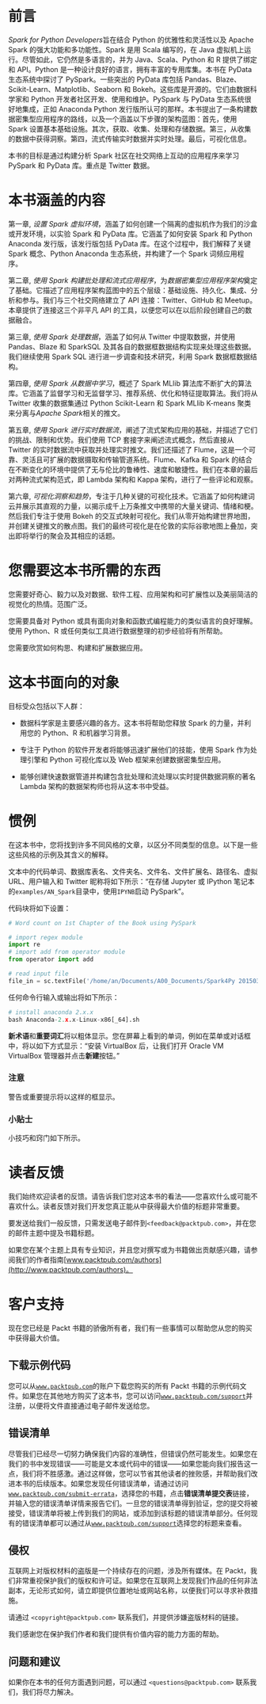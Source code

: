 # 前言

*Spark for Python Developers*旨在结合 Python 的优雅性和灵活性以及 Apache Spark 的强大功能和多功能性。Spark 是用 Scala 编写的，在 Java 虚拟机上运行。尽管如此，它仍然是多语言的，并为 Java、Scala、Python 和 R 提供了绑定和 API。Python 是一种设计良好的语言，拥有丰富的专用库集。本书在 PyData 生态系统中探讨了 PySpark。一些突出的 PyData 库包括 Pandas、Blaze、Scikit-Learn、Matplotlib、Seaborn 和 Bokeh。这些库是开源的。它们由数据科学家和 Python 开发者社区开发、使用和维护。PySpark 与 PyData 生态系统很好地集成，正如 Anaconda Python 发行版所认可的那样。本书提出了一条构建数据密集型应用程序的路线，以及一个涵盖以下步骤的架构蓝图：首先，使用 Spark 设置基本基础设施。其次，获取、收集、处理和存储数据。第三，从收集的数据中获得洞察。第四，流式传输实时数据并实时处理。最后，可视化信息。

本书的目标是通过构建分析 Spark 社区在社交网络上互动的应用程序来学习 PySpark 和 PyData 库。重点是 Twitter 数据。

# 本书涵盖的内容

第一章, *设置 Spark 虚拟环境*，涵盖了如何创建一个隔离的虚拟机作为我们的沙盒或开发环境，以实验 Spark 和 PyData 库。它涵盖了如何安装 Spark 和 Python Anaconda 发行版，该发行版包括 PyData 库。在这个过程中，我们解释了关键 Spark 概念、Python Anaconda 生态系统，并构建了一个 Spark 词频应用程序。

第二章, *使用 Spark 构建批处理和流式应用程序*，为*数据密集型应用程序架构*奠定了基础。它描述了应用程序架构蓝图中的五个层级：基础设施、持久化、集成、分析和参与。我们与三个社交网络建立了 API 连接：Twitter、GitHub 和 Meetup。本章提供了连接这三个非平凡 API 的工具，以便您可以在以后阶段创建自己的数据融合。

第三章, *使用 Spark 处理数据*，涵盖了如何从 Twitter 中提取数据，并使用 Pandas、Blaze 和 SparkSQL 及其各自的数据框数据结构实现来处理这些数据。我们继续使用 Spark SQL 进行进一步调查和技术研究，利用 Spark 数据框数据结构。

第四章, *使用 Spark 从数据中学习*，概述了 Spark MLlib 算法库不断扩大的算法库。它涵盖了监督学习和无监督学习、推荐系统、优化和特征提取算法。我们将从 Twitter 收集的数据集通过 Python Scikit-Learn 和 Spark MLlib K-means 聚类来分离与*Apache Spark*相关的推文。

第五章, *使用 Spark 进行实时数据流*，阐述了流式架构应用的基础，并描述了它们的挑战、限制和优势。我们使用 TCP 套接字来阐述流式概念，然后直接从 Twitter 的实时数据流中获取并处理实时推文。我们还描述了 Flume，这是一个可靠、灵活且可扩展的数据摄取和传输管道系统。Flume、Kafka 和 Spark 的结合在不断变化的环境中提供了无与伦比的鲁棒性、速度和敏捷性。我们在本章的最后对两种流式架构范式，即 Lambda 架构和 Kappa 架构，进行了一些评论和观察。

第六章, *可视化洞察和趋势*，专注于几种关键的可视化技术。它涵盖了如何构建词云并展示其直观的力量，以揭示成千上万条推文中携带的大量关键词、情绪和梗。然后我们专注于使用 Bokeh 的交互式映射可视化。我们从零开始构建世界地图，并创建关键推文的散点图。我们的最终可视化是在伦敦的实际谷歌地图上叠加，突出即将举行的聚会及其相应的话题。

# 您需要这本书所需的东西

您需要好奇心、毅力以及对数据、软件工程、应用架构和可扩展性以及美丽简洁的视觉化的热情。范围广泛。

您需要具备对 Python 或具有面向对象和函数式编程能力的类似语言的良好理解。使用 Python、R 或任何类似工具进行数据整理的初步经验将有所帮助。

您需要欣赏如何构思、构建和扩展数据应用。

# 这本书面向的对象

目标受众包括以下人群：

+   数据科学家是主要感兴趣的各方。这本书将帮助您释放 Spark 的力量，并利用您的 Python、R 和机器学习背景。

+   专注于 Python 的软件开发者将能够迅速扩展他们的技能，使用 Spark 作为处理引擎和 Python 可视化库以及 Web 框架来创建数据密集型应用。

+   能够创建快速数据管道并构建包含批处理和流处理以实时提供数据洞察的著名 Lambda 架构的数据架构师也将从这本书中受益。

# 惯例

在这本书中，您将找到许多不同风格的文章，以区分不同类型的信息。以下是一些这些风格的示例及其含义的解释。

文本中的代码单词、数据库表名、文件夹名、文件名、文件扩展名、路径名、虚拟 URL、用户输入和 Twitter 昵称将如下所示：“在存储 Jupyter 或 IPython 笔记本的`examples/AN_Spark`目录中，使用`IPYNB`启动 PySpark”。

代码块将如下设置：

```py
# Word count on 1st Chapter of the Book using PySpark

# import regex module
import re
# import add from operator module
from operator import add

# read input file
file_in = sc.textFile('/home/an/Documents/A00_Documents/Spark4Py 20150315')
```

任何命令行输入或输出将如下所示：

```py
# install anaconda 2.x.x
bash Anaconda-2.x.x-Linux-x86[_64].sh

```

**新术语**和**重要词汇**将以粗体显示。您在屏幕上看到的单词，例如在菜单或对话框中，将以如下方式显示：“安装 VirtualBox 后，让我们打开 Oracle VM VirtualBox 管理器并点击**新建**按钮。”

### 注意

警告或重要提示将以这样的框显示。

### 小贴士

小技巧和窍门如下所示。

# 读者反馈

我们始终欢迎读者的反馈。请告诉我们您对这本书的看法——您喜欢什么或可能不喜欢什么。读者反馈对我们开发您真正能从中获得最大价值的标题非常重要。

要发送给我们一般反馈，只需发送电子邮件到`<feedback@packtpub.com>`，并在您的邮件主题中提及书籍标题。

如果您在某个主题上具有专业知识，并且您对撰写或为书籍做出贡献感兴趣，请参阅我们的作者指南[www.packtpub.com/authors](http://www.packtpub.com/authors)。

# 客户支持

现在您已经是 Packt 书籍的骄傲所有者，我们有一些事情可以帮助您从您的购买中获得最大价值。

## 下载示例代码

您可以从[`www.packtpub.com`](http://www.packtpub.com)的账户下载您购买的所有 Packt 书籍的示例代码文件。如果您在其他地方购买了这本书，您可以访问[`www.packtpub.com/support`](http://www.packtpub.com/support)并注册，以便将文件直接通过电子邮件发送给您。

## 错误清单

尽管我们已经尽一切努力确保我们内容的准确性，但错误仍然可能发生。如果您在我们的书中发现错误——可能是文本或代码中的错误——如果您能向我们报告这一点，我们将不胜感激。通过这样做，您可以节省其他读者的挫败感，并帮助我们改进本书的后续版本。如果您发现任何错误清单，请通过访问[`www.packtpub.com/submit-errata`](http://www.packtpub.com/submit-errata)，选择您的书籍，点击**错误清单提交表**链接，并输入您的错误清单详情来报告它们。一旦您的错误清单得到验证，您的提交将被接受，错误清单将被上传到我们的网站，或添加到该标题的错误清单部分。任何现有的错误清单都可以通过从[`www.packtpub.com/support`](http://www.packtpub.com/support)选择您的标题来查看。

## 侵权

互联网上对版权材料的盗版是一个持续存在的问题，涉及所有媒体。在 Packt，我们非常重视保护我们的版权和许可证。如果您在互联网上发现我们作品的任何非法副本，无论形式如何，请立即提供位置地址或网站名称，以便我们可以寻求补救措施。

请通过 `<copyright@packtpub.com>` 联系我们，并提供涉嫌盗版材料的链接。

我们感谢您在保护我们作者和我们提供有价值内容的能力方面的帮助。

## 问题和建议

如果你在本书的任何方面遇到问题，可以通过 `<questions@packtpub.com>` 联系我们，我们将尽力解决。
